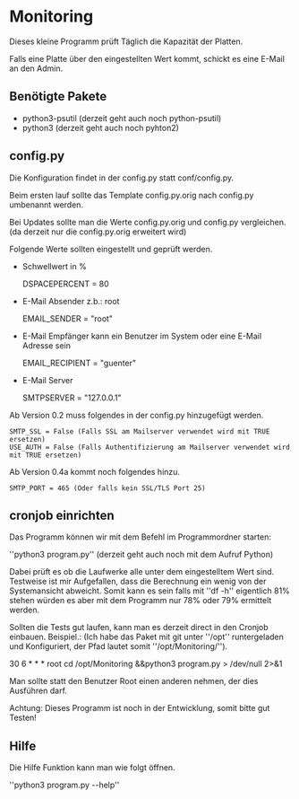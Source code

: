 # Monitoring

Dieses kleine Programm prüft Täglich die Kapazität der Platten.

Falls eine Platte über den eingestellten Wert kommt, schickt es eine E-Mail an den Admin.

## Benötigte Pakete
* python3-psutil (derzeit geht auch noch python-psutil)
* python3 (derzeit geht auch noch pyhton2)


## config.py

Die Konfiguration findet in der config.py statt conf/config.py.

Beim ersten lauf sollte das Template config.py.orig nach config.py umbenannt werden.

Bei Updates sollte man die Werte config.py.orig und config.py vergleichen. (da derzeit nur die config.py.orig erweitert wird)

Folgende Werte sollten eingestellt und geprüft werden.


* Schwellwert in %
    
    DSPACEPERCENT = 80 

* E-Mail Absender z.b.: root
    
    EMAIL_SENDER = "root"

* E-Mail Empfänger kann ein Benutzer im System oder eine E-Mail Adresse sein
    
    EMAIL_RECIPIENT = "guenter"

* E-Mail Server
    
    SMTPSERVER = "127.0.0.1"

Ab Version 0.2 muss folgendes in der config.py hinzugefügt werden.

    SMTP_SSL = False (Falls SSL am Mailserver verwendet wird mit TRUE ersetzen)
    USE_AUTH = False (Falls Authentifizierung am Mailserver verwendet wird mit TRUE ersetzen)

Ab Version 0.4a kommt noch folgendes hinzu.

    SMTP_PORT = 465 (Oder falls kein SSL/TLS Port 25)

## cronjob einrichten

Das Programm können wir mit dem Befehl im Programmordner starten:

''python3 program.py'' (derzeit geht auch noch mit dem Aufruf Python)

Dabei prüft es ob die Laufwerke alle unter dem eingestelltem Wert sind.
Testweise ist mir Aufgefallen, dass die Berechnung ein wenig von der Systemansicht abweicht.
Somit kann es sein falls mit ''df -h'' eigentlich 81% stehen würden es aber mit dem Programm nur 78% oder 79% ermittelt werden.

Sollten die Tests gut laufen, kann man es derzeit direct in den Cronjob einbauen.
Beispiel.: (Ich habe das Paket mit git unter ''/opt'' runtergeladen und Konfiguriert, der Pfad lautet somit ''/opt/Monitoring/'').

30 6    * * *   root    cd /opt/Monitoring &&python3 program.py > /dev/null 2>&1 <oder python program.py>

Man sollte statt den Benutzer Root einen anderen nehmen, der dies Ausführen darf.

Achtung: Dieses Programm ist noch in der Entwicklung, somit bitte gut Testen!


## Hilfe

Die Hilfe Funktion kann man wie folgt öffnen.

''python3 program.py --help''

